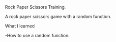 Rock Paper Scissors Training.

A rock paper scissors game with a random function.



What I learned

-How to use a random function.



